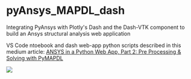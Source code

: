 # pyAnsys_MAPDL_dash
Integrating PyAnsys with Plotly's Dash and the Dash-VTK component to build an Ansys structural analysis web application

VS Code ntoebook and dash web-app python scripts described in this medium article:
[ANSYS in a Python Web App, Part 2: Pre Processing & Solving with PyMAPDL](https://towardsdatascience.com/ansys-in-a-python-web-app-part-2-pre-processing-solving-with-pymapdl-50428c18f8e7)

![](https://github.com/shkiefer/pyAnsys_MAPDL_dash/blob/main/img/pyAnsys_MAPDL_example_in_action.gif)
